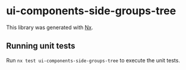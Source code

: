 # ui-components-side-groups-tree

This library was generated with [Nx](https://nx.dev).

## Running unit tests

Run `nx test ui-components-side-groups-tree` to execute the unit tests.
